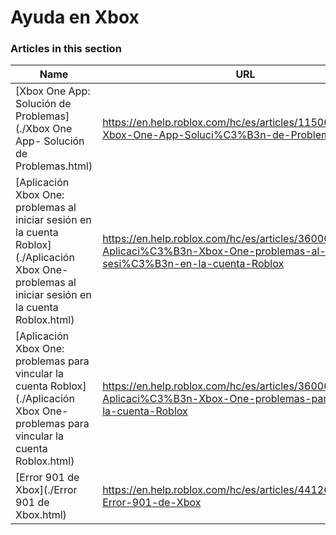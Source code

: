 # Ayuda en Xbox  
### Articles in this section
Name|URL
-|-
[Xbox One App: Solución de Problemas](./Xbox One App- Solución de Problemas.html) |https://en.help.roblox.com/hc/es/articles/115004532866-Xbox-One-App-Soluci%C3%B3n-de-Problemas
[Aplicación Xbox One: problemas al iniciar sesión en la cuenta Roblox](./Aplicación Xbox One- problemas al iniciar sesión en la cuenta Roblox.html) |https://en.help.roblox.com/hc/es/articles/360000334523-Aplicaci%C3%B3n-Xbox-One-problemas-al-iniciar-sesi%C3%B3n-en-la-cuenta-Roblox
[Aplicación Xbox One: problemas para vincular la cuenta Roblox](./Aplicación Xbox One- problemas para vincular la cuenta Roblox.html) |https://en.help.roblox.com/hc/es/articles/360000334603-Aplicaci%C3%B3n-Xbox-One-problemas-para-vincular-la-cuenta-Roblox
[Error 901 de Xbox](./Error 901 de Xbox.html) |https://en.help.roblox.com/hc/es/articles/4412614080532-Error-901-de-Xbox